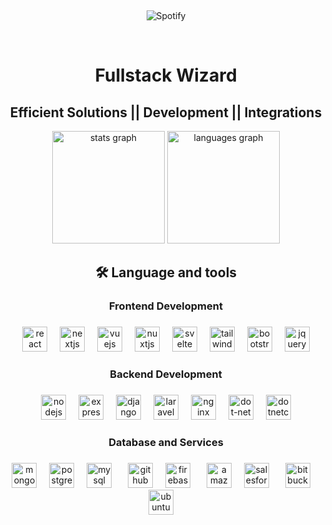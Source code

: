 &nbsp;<div align="center">
  ![Spotify](https://novatorem.vercel.app/api/spotify?background_color=0d1117&border_color=ffffff)
</div>
<!-- <img align="left" src="https://user-images.githubusercontent.com/65187002/144930161-2f783401-8d27-4fdf-a2f7-cc0ba32f1f1f.gif" width="20%" style="display:inline;"><img align="right" src="https://user-images.githubusercontent.com/65187002/144930161-2f783401-8d27-4fdf-a2f7-cc0ba32f1f1f.gif" width="20%" style="display:inline;"> -->
<br>
<h1 align="center"> Fullstack Wizard </h1>

<h2 align="center">Efficient Solutions || Development || Integrations</h2>

<div align="center">
  <img src="https://github-readme-stats.vercel.app/api?username=awesomedev08&theme=tokyonight&hide_border=true&include_all_commits=true&count_private=true" height="180" alt="stats graph"  />
  <img src="https://github-readme-stats.vercel.app/api/top-langs/?username=awesomedev08&theme=tokyonight&hide_border=true&include_all_commits=true&count_private=true&layout=compact" height="180" alt="languages graph"  />
</div>



<h2 align="center">🛠 Language and tools</h2>

###

<h3 align="center">Frontend Development</h4>

###

<div align="center">
  <img src="https://skillicons.dev/icons?i=react" height="40" title="React" alt="react logo"  />
  <img width="12" />
  <img src="https://skillicons.dev/icons?i=nextjs" height="40" title="NextJS" alt="nextjs logo"  />
  <img width="12" />
  <img src="https://skillicons.dev/icons?i=vue" height="40" title="VueJS" alt="vuejs logo"  />
  <img width="12" />
  <img src="https://skillicons.dev/icons?i=nuxtjs" height="40" title="NuxtJS" alt="nuxtjs logo"  />
  <img width="12" />
  <img src="https://skillicons.dev/icons?i=svelte" height="40" title="Svelte" alt="svelte logo"  />
  <img width="12" />
  <img src="https://cdn.simpleicons.org/tailwindcss/06B6D4" height="40" title="TailwindCSS" alt="tailwindcss logo"  />
  <img width="12" />
  <img src="https://skillicons.dev/icons?i=bootstrap" height="40" title="BootStrap" alt="bootstrap logo"  />
  <img width="12" />
  <img src="https://skillicons.dev/icons?i=jquery" height="40" title="jQuery" alt="jquery logo"  />
</div>

###

<h3 align="center">Backend Development</h4>

###

<div align="center">
  <img src="https://cdn.simpleicons.org/nodedotjs/339933" height="40" title="NodeJS" alt="nodejs logo"  />
  <img width="12" />
  <img src="https://skillicons.dev/icons?i=express" height="40" title="ExpressJS" alt="express logo"  />
  <img width="12" />
  <img src="https://skillicons.dev/icons?i=django" height="40" title="Django" alt="django logo"  />
  <img width="12" />
  <img src="https://cdn.simpleicons.org/laravel/FF2D20" height="40" title="Laravel" alt="laravel logo"  />
  <img width="12" />
  <img src="https://skillicons.dev/icons?i=nginx" height="40" title="Nginx" alt="nginx logo"  />
  <img width="12" />
  <img src="https://skillicons.dev/icons?i=dotnet" height="40" title="Dotnet" alt="dot-net logo"  />
  <img width="12" />
  <img src="https://cdn.jsdelivr.net/gh/devicons/devicon/icons/dotnetcore/dotnetcore-original.svg" title="DotnetCore" height="40" alt="dotnetcore logo"  />
</div>

###

<h3 align="center">Database and Services</h4>

###

<div align="center">
  <img src="https://skillicons.dev/icons?i=mongodb" height="40" title="MongoDB" alt="mongodb logo"  />
  <img width="12" />
  <img src="https://skillicons.dev/icons?i=postgres" height="40" title="postgresql" alt="postgresql logo"  />
  <img width="12" />
  <img src="https://skillicons.dev/icons?i=mysql" height="40" title="mysql" alt="mysql logo"  />
  <img width="18" />
  <img src="https://skillicons.dev/icons?i=github" height="40" title="Github" alt="github logo"  />
  <img width="12" />
  <img src="https://cdn.simpleicons.org/firebase/FFCA28" height="40" title="Firebase" alt="firebase logo"  />
  <img width="18" />
  <img src="https://skillicons.dev/icons?i=aws" height="40" title="Amazon" alt="amazonwebservices logo"  />
  <img width="12" />
  <img src="https://cdn.jsdelivr.net/gh/devicons/devicon/icons/salesforce/salesforce-original.svg" height="40" alt="salesforce logo"  />
  <img width="18" />
  <img src="https://cdn.jsdelivr.net/gh/devicons/devicon/icons/bitbucket/bitbucket-original.svg" height="40" title="BitBucket" alt="bitbucket logo"  />
  <img width="12" />
  <img src="https://cdn.jsdelivr.net/gh/devicons/devicon/icons/ubuntu/ubuntu-plain.svg" title="Ubuntu" height="40" alt="ubuntu logo"  />
  <img width="12" />
</div>

###

